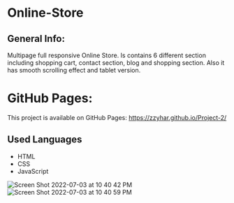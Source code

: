 # Online-Store


## General Info:
Multipage full responsive Online Store. Is contains 6 different 
section including shopping cart, contact section, blog and shopping section. 
Also it has smooth scrolling effect and tablet version.

# GitHub Pages: 
This project is available on GitHub Pages: https://zzyhar.github.io/Project-2/

## Used Languages
  - HTML
  - CSS
  - JavaScript
  
![Screen Shot 2022-07-03 at 10 40 42 PM](https://user-images.githubusercontent.com/93952085/177072339-f6d4955c-d622-4fd4-a626-476cbd1e97cd.png)
![Screen Shot 2022-07-03 at 10 40 59 PM](https://user-images.githubusercontent.com/93952085/177072343-eb56ae28-c7be-45b2-b1b6-d82795fc6b8f.png)








